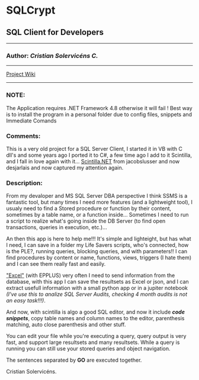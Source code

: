# SQLCrypt
## SQL Client for Developers

***

### **Author:** _Cristian Solervicéns C._

***

[Project Wiki](https://github.com/CristianSolervicens/SQLCrypt/wiki)

***

### **NOTE:**
The Application requires .NET Framework 4.8 otherwise it will fail !
Best way is to install the program in a personal folder due to config files, snippets and Immediate Comands

### **Comments:** 

This is a very old project for a SQL Server Client, I started it in VB with C dll's and some years ago I 
ported it to C#, a few time ago I add to it Scintilla, and I fall in love again with it...
[Scintilla.NET](https://github.com/desjarlais/Scintilla.NET) from jacobslusser and now desjarlais and now
captured my attention again.

### Description:
From my devaloper and MS SQL Server DBA perspective I think SSMS is a fantastic tool, but many times I need
more features (and a lightweight tool), I usualy need to find a Stored procedure or function by their
content, sometimes by a table name, or a function inside...
Sometimes I need to run a script to realize what's going inside the DB Server (to find open transactions,
queries in execution, etc.)...

An then this app is here to help me!!!
It's simple and lighteight, but has what I need, I can save in a folder my Life Savers scripts, who's
connected, how is the PLE?, running queries, blocking queries, and with parameters!!
I can find procedures by content or name, functions, views, triggers (I hate them) and I can see them
really fast and easily. 

["Excel"](https://www.epplussoftware.com/) (with EPPLUS) very often I need to send information from the
database, with this app I can save the resultsets as Excel or json, and I can extract usefull information
with a small python app or in a jupiter notebook _(I've use this to analize SQL Server Audits, checking 4 
month audits is not an easy task!!!)_.

And now, with scintilla is algo a good SQL editor, and now it include ***code snippets***, copy table
names and column names to the editor, parenthesis matching, auto close parenthesis and other stuff.

You can edit your file while you're executing a query, query output is very fast, and support large
resultsets and many resultsets. While a query is running you can still use your stored queries and object
navigation.

The sentences separated by **GO** are executed together.


Cristian Solervicéns.
